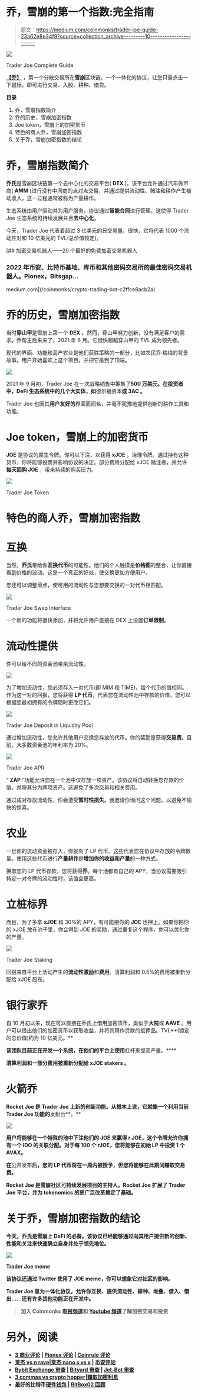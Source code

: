 # 乔，雪崩的第一个指数:完全指南

> 原文：<https://medium.com/coinmonks/trader-joe-guide-23a62e8e34f9?source=collection_archive---------10----------------------->

![](img/dc1402353e78fdc06fb862a5f4176b8e.png)

Trader Joe Complete Guide

[**【乔】**](https://traderjoexyz.com/home#/home) ，第一个分散交易所在**雪崩**区块链。一个一体化的协议，让您只需点击一下鼠标，即可进行交易、入股、耕种、借贷。

**目录**

1.  乔，雪崩指数简介
2.  乔的历史，雪崩加密指数
3.  Joe token，雪崩上的加密货币
4.  特色的商人乔，雪崩加密指数
5.  关于乔，雪崩加密指数的结论

# 乔，雪崩指数简介

**乔氏**是雪崩区块链第一个去中心化的交易平台( **DEX** )。该平台允许通过汽车做市商( **AMM** )进行没有中间商的点对点交易，并通过提供流动性、赌注和耕作产生被动收入，这一过程通常被称为产量耕作。

生态系统由用户驱动并为用户服务，协议通过**智能合同**进行管理，这使得 Trader Joe 生态系统可持续发展并且**去中心化**。

今天，Trader Joe 代表着超过 3 亿美元的日交易量。很快，它将代表 1000 个流动性对和 10 亿美元的 TVL(总价值锁定)。

[](/coinmonks/crypto-trading-bot-c2ffce8acb2a) [## 加密交易机器人——20 个最好的免费加密交易机器人

### 2022 年币安、比特币基地、库币和其他密码交易所的最佳密码交易机器人。Pionex，Bitsgap…

medium.com](/coinmonks/crypto-trading-bot-c2ffce8acb2a) 

# 乔的历史，雪崩加密指数

当时**穿山甲**是雪崩上第一个 **DEX** 。然而，穿山甲努力创新，没有满足客户的需求。乔帮主后来来了，2021 年 6 月。它很快超越穿山甲的 TVL 成为领先者。

现代的界面、功能和高产农业是他们获胜策略的一部分，比如农民乔·梅梅的背景故事。用户开始喜欢上这个项目，并把它推到了顶端。

![](img/1d0b744cecf968eb91e63f9573ca2e47.png)

2021 年 9 月初，Trader Joe 在一次战略销售中筹集了**500 万美元。在投资者中，DeFi 生态系统中的几个大实体，如**德尔福资本**或 **3AC** 。**

Trader Joe 也因其**用户友好的**界面而闻名，并毫不犹豫地提供创新的耕作工具和功能。

# Joe token，雪崩上的加密货币

**JOE** 是协议的原生令牌。你可以下注，以获得 **xJOE** ，治理令牌。通过持有这种货币，你将能够投票并影响协议的决定。部分费用分配给 xJOE 赌注者，并允许**每天回购 JOE** ，带来持续的购买压力。

![](img/68d577faff7c088f7b12af529e8f6762.png)

Trader Joe Token

# 特色的商人乔，雪崩加密指数

# 互换

当然，**乔氏**带给你**互换代币**的可能性。他们的个人触摸是**价格图**的整合，让你直接看到价格的波动。这是一个真正的好处，使交换更加方便用户。

您还可以调整滑点，使可用的流动性与您想要交换的一对代币相匹配。

![](img/31a50dab73a922c605f2c70c2eaabbd3.png)

Trader Joe Swap Interface

一个新的功能将很快添加，并将允许用户直接在 DEX 上设置**订单限制**。

# 流动性提供

你可以给不同的资金池带来流动性。

![](img/04578122df09ee33edbb487aec8275c3.png)

为了增加流动性，您必须存入一对代币(即 MIM 和 TIME)，每个代币的值相同。作为这一对的回报，您将获得 **LP 代币**，代表您在流动性池中存款的价值。您可以根据您最初拥有的令牌随时更改它们。

![](img/170557f9dcca9cc66fe61ef1525cf41a.png)

Trader Joe Deposit in Liquidity Pool

通过增加流动性，您允许其他用户交换您存放的代币。你的奖励是获得**交易费**。目前，大多数资金池的年利率为 20%。

![](img/209e3b411875868fa6403ce6a307ce39.png)

Trader Joe APR

“ **ZAP** ”功能允许您在一个池中仅存放一项资产。该协议将自动转换您存款的价值，并将其分为两项资产。这避免了多次交易和相关费用。

通过成对存放流动性，你会遭受**暂时性损失**。我邀请你询问这个问题，以避免不愉快的惊喜。

# 农业

一旦你的流动资金被存入，你就有了 LP 代币。这些代表您在协议中存放的令牌数量。使用这些代币进行**产量耕作**是**增加你的收益和产量**的一种方式。

换取您的 LP 代币存款，您将获得**乔**。每个池都有自己的 APY，当协议需要吸引特定一对令牌的流动性时，该值会更高。

# 立桩标界

而且，为了多拿 **xJOE** 和 30%的 APY，有可能把你的 **JOE** 也押上。如果你把你的 xJOE 放在池子里，你会得到 JOE 的奖励，通过重复这个程序，你可以优化你的产量。

![](img/3134216eccd558cf62142588defba6b0.png)

Trader Joe Staking

回报来自平台上活动产生的**流动性激励**和**费用**。清算利润和 0.5%的费用被重新分配给 xJOE 股东。

# 银行家乔

自 10 月初以来，现在可以直接在乔氏上借用加密货币，类似于**大院**或 **AAVE** 。用户可以借出他们的加密货币以获取收益，并将其用作贷款的抵押品。TVL**(锁定的总价值)约为 10 亿美元。**

**该团队目前正在开发一个系统，在他们的平台上使用**杠杆来提高产量。****

**清算利润和一部分费用被重新分配给 **xJOE stakers** 。**

# **火箭乔**

**Rocket Joe 是 Trader Joe 上新的创新功能。从根本上说，它就像一个利用当前 Trader Joe 功能的**发射台**。**

**![](img/f7e90cc9150b87679e48974035c3590c.png)**

**用户将能够在一个特殊的池中下注他们的 JOE 来赢得 r JOE，这个令牌允许你拥有一个 **IDO** 的关联分配。对于每 100 个 rJOE，您将能够在初始 LP 中投资 1 个 AVAX。**

**在**公开发布**后，您的 LP 代币将在一周内被授予，但您将能够在此期间赚取交易费。**

**Rocket Joe 是雪崩社区可持续发展项目的主持人。Rocket Joe 扩展了 Trader Joe 平台，并为 tokenomics 的更广泛改革奠定了基础。**

# **关于乔，雪崩加密指数的结论**

**今天，**乔氏**是雪崩上 DeFi 的必备。该协议已经能够通过向其用户提供新的创新、性能和关注来快速确立自身并处于领先地位。**

**![](img/67bde21bcadef3d4670c058d81cec36c.png)**

**Trader Joe meme**

**该协议还通过 Twitter 使用了 JOE meme，你可以想象它对社区的影响。**

****Trader Joe** 意为**一体化协议**，允许你互换、提供流动性、耕种、堆叠、借入、借出……还有许多其他功能正在开发中。**

> **加入 Coinmonks [电报频道](https://t.me/coincodecap)和 [Youtube 频道](https://www.youtube.com/c/coinmonks/videos)了解加密交易和投资**

# **另外，阅读**

*   **[3 商业评论](/coinmonks/3commas-review-an-excellent-crypto-trading-bot-2020-1313a58bec92) | [Pionex 评论](https://coincodecap.com/pionex-review-exchange-with-crypto-trading-bot) | [Coinrule 评论](/coinmonks/coinrule-review-2021-a-beginner-friendly-crypto-trading-bot-daf0504848ba)**
*   **[莱杰 vs n rave](/coinmonks/ledger-vs-ngrave-zero-7e40f0c1d694)|[莱杰 nano s vs x](/coinmonks/ledger-nano-s-vs-x-battery-hardware-price-storage-59a6663fe3b0) | [币安评论](/coinmonks/binance-review-ee10d3bf3b6e)**
*   **[Bybit Exchange 审查](/coinmonks/bybit-exchange-review-dbd570019b71) | [Bityard 审查](https://coincodecap.com/bityard-reivew) | [Jet-Bot 审查](https://coincodecap.com/jet-bot-review)**
*   **[3 commas vs crypto hopper](/coinmonks/3commas-vs-pionex-vs-cryptohopper-best-crypto-bot-6a98d2baa203)|[赚取加密利息](/coinmonks/earn-crypto-interest-b10b810fdda3)**
*   **最好的比特币[硬件钱包](/coinmonks/hardware-wallets-dfa1211730c6) | [BitBox02 回顾](/coinmonks/bitbox02-review-your-swiss-bitcoin-hardware-wallet-c36c88fff29)**